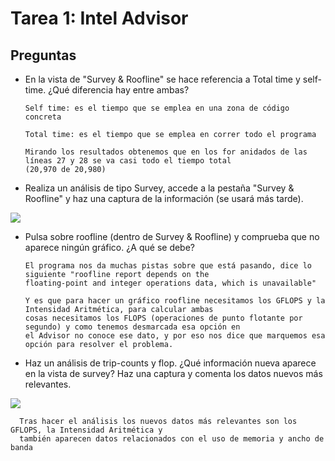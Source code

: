 # Tarea 1: Intel Advisor

## Preguntas
* En la vista de "Survey & Roofline" se hace referencia a Total time y self-time. ¿Qué diferencia hay entre ambas?

      Self time: es el tiempo que se emplea en una zona de código concreta
      
      Total time: es el tiempo que se emplea en correr todo el programa
      
      Mirando los resultados obtenemos que en los for anidados de las líneas 27 y 28 se va casi todo el tiempo total 
      (20,970 de 20,980) 
     

* Realiza un análisis de tipo Survey, accede a  la pestaña "Survey & Roofline" y haz una captura de la información (se usará
más tarde).

![](https://github.com/ASIGNATURA-ARCO-UCLM/lab3-bc-enriquealbalateprieto/blob/master/results/task1/capturaEj2.png)


* Pulsa sobre roofline (dentro de Survey & Roofline) y comprueba que no aparece ningún gráfico. ¿A qué se debe?

      El programa nos da muchas pistas sobre que está pasando, dice lo siguiente "roofline report depends on the
      floating-point and integer operations data, which is unavailable"
      
      Y es que para hacer un gráfico roofline necesitamos los GFLOPS y la Intensidad Aritmética, para calcular ambas
      cosas necesitamos los FLOPS (operaciones de punto flotante por segundo) y como tenemos desmarcada esa opción en
      el Advisor no conoce ese dato, y por eso nos dice que marquemos esa opción para resolver el problema.

* Haz un análisis de trip-counts y flop. ¿Qué información nueva aparece en la vista de survey? Haz una captura y comenta
los datos nuevos más relevantes.

![](https://github.com/ASIGNATURA-ARCO-UCLM/lab3-bc-enriquealbalateprieto/blob/master/results/task1/capturaEj4.png)

      Tras hacer el análisis los nuevos datos más relevantes son los GFLOPS, la Intensidad Aritmética y 
      también aparecen datos relacionados con el uso de memoria y ancho de banda
